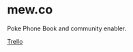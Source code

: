 # mew.co

Poke Phone Book and community enabler.

[Trello](https://trello.com/b/bkAN1zJd/project-mew)
